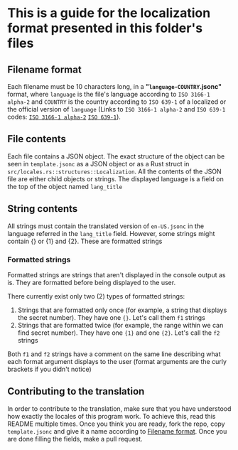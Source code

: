 # This is a guide for the localization format presented in this folder's files

## Filename format

Each filename must be 10 characters long, in a **"`language`-`COUNTRY`.jsonc"** format, where `language` is the file's language according to `ISO 3166-1 alpha-2` and `COUNTRY` is the country according to `ISO 639-1` of a localized or the official version of `language` (Links to `ISO 3166-1 alpha-2` and `ISO 639-1` codes: [`ISO 3166-1 alpha-2`](https://en.wikipedia.org/wiki/List_of_ISO_639-1_codes) [`ISO 639-1`](https://en.wikipedia.org/wiki/ISO_3166-1_alpha-2#Officially_assigned_code_elements)).

## File contents

Each file contains a JSON object. The exact structure of the object can be seen in `template.jsonc` as a JSON object or as a Rust struct in `src/locales.rs::structures::Localization`. All the contents of the JSON file are either child objects or strings. The displayed language is a field on the top of the object named `lang_title`

## String contents

All strings must contain the translated version of `en-US.jsonc` in the language referred in the `lang_title` field. However, some strings might contain {} or {1} and {2}. These are formatted strings

### Formatted strings

Formatted strings are strings that aren't displayed in the console output as is. They are formatted before being displayed to the user.

There currently exist only two (2) types of formatted strings:

1) Strings that are formatted only once (for example, a string that displays the secret number). They have one `{}`. Let's call them `f1` strings
2) Strings that are formatted twice (for example, the range within we can find secret number). They have one `{1}` and one `{2}`. Let's call the `f2` strings

Both `f1` and `f2` strings have a comment on the same line describing what each format argument displays to the user (format arguments are the curly brackets if you didn't notice)

## Contributing to the translation

In order to contribute to the translation, make sure that you have understood how exactly the locales of this program work. To achieve this, read this README multiple times. Once you think you are ready, fork the repo, copy `template.jsonc` and give it a name according to [Filename format](#filename-format). Once you are done filling the fields, make a pull request.
